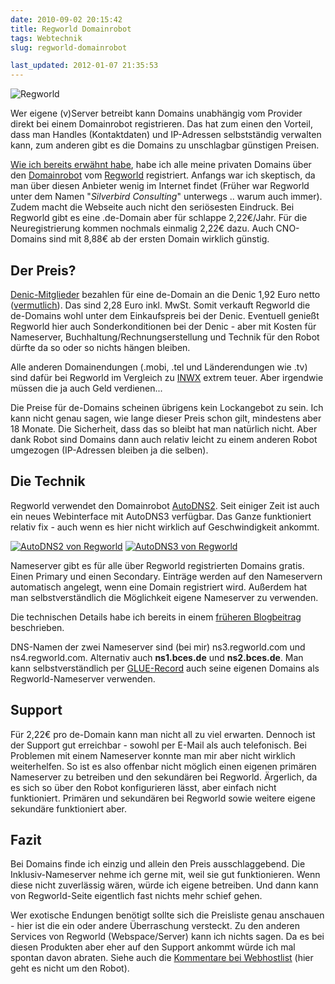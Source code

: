 ```yaml
---
date: 2010-09-02 20:15:42
title: Regworld Domainrobot
tags: Webtechnik
slug: regworld-domainrobot

last_updated: 2012-01-07 21:35:53
---
```


![Regworld](images/2010/regworld-dns-robot.jpg)

Wer eigene (v)Server betreibt kann Domains unabhängig vom Provider direkt bei einem Domainrobot registrieren. Das hat zum einen den Vorteil, dass man Handles (Kontaktdaten) und IP-Adressen selbstständig verwalten kann, zum anderen gibt es die Domains zu unschlagbar günstigen Preisen.

[Wie ich bereits erwähnt habe](2009/12/11/die-technik-hinter-diesem-blog-hosting-fur-schwaben.html), habe ich alle meine privaten Domains über den <a href="https://www.regworld.com/domainrobot.html">Domainrobot</a> vom <a href="http://www.regworld.com/">Regworld</a> registriert. Anfangs war ich skeptisch, da man über diesen Anbieter wenig im Internet findet (Früher war Regworld unter dem Namen "<em>Silverbird Consulting</em>" unterwegs .. warum auch immer). Zudem macht die Webseite auch nicht den seriösesten Eindruck. Bei Regworld gibt es eine .de-Domain aber für schlappe 2,22€/Jahr. Für die Neuregistrierung kommen nochmals einmalig 2,22€ dazu. Auch CNO-Domains sind mit 8,88€ ab der ersten Domain wirklich günstig.

<h2>Der Preis?</h2>
<a href="http://www.denic.de/denic/mitglieder/mitgliederliste.html">Denic-Mitglieder</a> bezahlen für eine de-Domain an die Denic 1,92 Euro netto (<a href="http://www.nicdirect.de/pages/de/profil.php">vermutlich</a>). Das sind 2,28 Euro inkl. MwSt. Somit verkauft Regworld die de-Domains wohl unter dem Einkaufspreis bei der Denic. Eventuell genießt Regworld hier auch Sonderkonditionen bei der Denic - aber mit Kosten für Nameserver, Buchhaltung/Rechnungserstellung und Technik für den Robot dürfte da so oder so nichts hängen bleiben.

Alle anderen Domainendungen (.mobi, .tel und Länderendungen wie .tv) sind dafür bei Regworld im Vergleich zu <a href="http://www.inwx.de/angebote/preisliste.php">INWX</a> extrem teuer. Aber irgendwie müssen die ja auch Geld verdienen...

Die Preise für de-Domains scheinen übrigens kein Lockangebot zu sein. Ich kann nicht genau sagen, wie lange dieser Preis schon gilt, mindestens aber 18 Monate. Die Sicherheit, dass das so bleibt hat man natürlich nicht. Aber dank Robot sind Domains dann auch relativ leicht zu einem anderen Robot umgezogen (IP-Adressen bleiben ja die selben).
<h2>Die Technik</h2>
Regworld verwendet den Domainrobot <a href="http://www.robtex.com/dns/autodns2.de.html">AutoDNS2</a>. Seit einiger Zeit ist auch ein neues Webinterface mit AutoDNS3 verfügbar. Das Ganze funktioniert relativ fix - auch wenn es hier nicht wirklich auf Geschwindigkeit ankommt.

[![AutoDNS2 von Regworld](images/2010/autodns2-300x245.jpg)](images/2010/autodns2.jpg)
[![AutoDNS3 von Regworld](images/2010/autodns3-300x245.jpg)](images/2010/autodns3.jpg)

Nameserver gibt es für alle über Regworld registrierten Domains gratis. Einen Primary und einen Secondary. Einträge werden auf den Nameservern automatisch angelegt, wenn eine Domain registriert wird. Außerdem hat man selbstverständlich die Möglichkeit eigene Nameserver zu verwenden.

Die technischen Details habe ich bereits in einem [früheren Blogbeitrag](2009/12/13/domains-mit-einem-domainrobot-direkt-registrieren.html) beschrieben.

DNS-Namen der zwei Nameserver sind (bei mir) ns3.regworld.com und ns4.regworld.com. Alternativ auch <strong>ns1.bces.de</strong> und <strong>ns2.bces.de</strong>. Man kann selbstverständlich per <a href="http://en.wikipedia.org/wiki/Domain_Name_System#Circular_dependencies_and_glue_records">GLUE-Record</a> auch seine eigenen Domains als Regworld-Nameserver verwenden.
<h2>Support</h2>
Für 2,22€ pro de-Domain kann man nicht all zu viel erwarten. Dennoch ist der Support gut erreichbar - sowohl per E-Mail als auch telefonisch. Bei Problemen mit einem Nameserver konnte man mir aber nicht wirklich weiterhelfen. So ist es also offenbar nicht möglich einen eigenen primären Nameserver zu betreiben und den sekundären bei Regworld. Ärgerlich, da es sich so über den Robot konfigurieren lässt, aber einfach nicht funktioniert. Primären und sekundären bei Regworld sowie weitere eigene sekundäre funktioniert aber.
<h2>Fazit</h2>
Bei Domains finde ich einzig und allein den Preis ausschlaggebend. Die Inklusiv-Nameserver nehme ich gerne mit, weil sie gut funktionieren. Wenn diese nicht zuverlässig wären, würde ich eigene betreiben. Und dann kann von Regworld-Seite eigentlich fast nichts mehr schief gehen.

Wer exotische Endungen benötigt sollte sich die Preisliste genau anschauen - hier ist die ein oder andere Überraschung versteckt. Zu den anderen Services von Regworld (Webspace/Server) kann ich nichts sagen. Da es bei diesen Produkten aber eher auf den Support ankommt würde ich mal spontan davon abraten. Siehe auch die <a href="http://www.webhostlist.de/provider/meinungen/6515/Regworld-GmbH.html">Kommentare bei Webhostlist</a> (hier geht es nicht um den Robot).